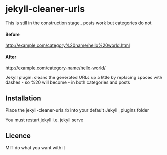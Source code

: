 # jekyll-cleaner-urls

This is still in the construction stage.. posts work but categories do not

#### Before

http://example.com/category%20name/hello%20world.html

#### After

http://example.com/category-name/hello-world/

Jekyll plugin: cleans the generated URLs up a little by replacing spaces with dashes -  so %20 will become - in both categories and posts

## Installation

Place the jekyll-cleaner-urls.rb into your default Jekyll _plugins folder

You must restart jekyll i.e. jekyll serve 


## Licence

MIT do what you want with it
